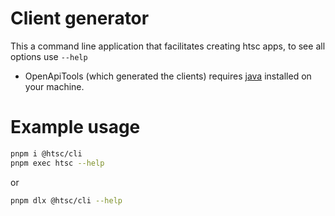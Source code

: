 # Client generator

This a command line application that facilitates creating htsc apps, to see all options use `--help`

- OpenApiTools (which generated the clients) requires [java](https://www.oracle.com/java/technologies/downloads/) installed on your machine.

# Example usage

```bash
pnpm i @htsc/cli
pnpm exec htsc --help
```

or

```bash
pnpm dlx @htsc/cli --help
```

